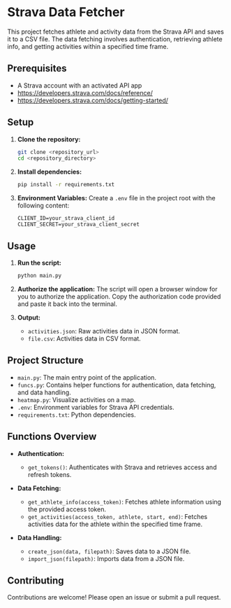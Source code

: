 # Strava Data Fetcher

This project fetches athlete and activity data from the Strava API and saves it to a CSV file. The data fetching involves authentication, retrieving athlete info, and getting activities within a specified time frame.

## Prerequisites

- A Strava account with an activated API app
- https://developers.strava.com/docs/reference/
- https://developers.strava.com/docs/getting-started/

## Setup

1. **Clone the repository:**
    ```bash
    git clone <repository_url>
    cd <repository_directory>
    ```

2. **Install dependencies:**
    ```bash
    pip install -r requirements.txt
    ```

3. **Environment Variables:**
    Create a `.env` file in the project root with the following content:
    ```plaintext
    CLIENT_ID=your_strava_client_id
    CLIENT_SECRET=your_strava_client_secret
    ```

## Usage

1. **Run the script:**
    ```bash
    python main.py
    ```

2. **Authorize the application:**
    The script will open a browser window for you to authorize the application. Copy the authorization code provided and paste it back into the terminal.

3. **Output:**
    - `activities.json`: Raw activities data in JSON format.
    - `file.csv`: Activities data in CSV format.

## Project Structure

- `main.py`: The main entry point of the application.
- `funcs.py`: Contains helper functions for authentication, data fetching, and data handling.
- `heatmap.py`: Visualize activities on a map.
- `.env`: Environment variables for Strava API credentials.
- `requirements.txt`: Python dependencies.

## Functions Overview

- **Authentication:**
  - `get_tokens()`: Authenticates with Strava and retrieves access and refresh tokens.

- **Data Fetching:**
  - `get_athlete_info(access_token)`: Fetches athlete information using the provided access token.
  - `get_activities(access_token, athlete, start, end)`: Fetches activities data for the athlete within the specified time frame.

- **Data Handling:**
  - `create_json(data, filepath)`: Saves data to a JSON file.
  - `import_json(filepath)`: Imports data from a JSON file.

## Contributing

Contributions are welcome! Please open an issue or submit a pull request.

